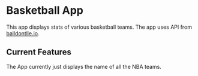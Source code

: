 # Basketball App
This app displays stats of various basketball teams. The app uses API from [balldontlie.io](https://www.balldontlie.io/). 

## Current Features

The App currently just displays the name of all the NBA teams.


